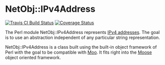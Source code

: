 # NetObj::IPv4Address

[![Travis CI Build Status](https://travis-ci.org/elmar/NetObj-IPv4Address.svg)](https://travis-ci.org/elmar/NetObj-IPv4Address)
[![Coverage Status](https://coveralls.io/repos/elmar/NetObj-IPv4Address/badge.svg)](https://coveralls.io/r/elmar/NetObj-IPv4Address)

The Perl module NetObj::IPv4Address represents [IPv4
addresses](https://en.wikipedia.org/wiki/IPv4).  The goal is to use an
abstraction independent of any particular string representation.

NetObj::IPv4Address is a class built using the built-in object framework of
Perl with the goal to be compatible with [Moo](https://metacpan.org/pod/Moo).
It fits right into the [Moose](https://metacpan.org/pod/Moose) object oriented
framework.
